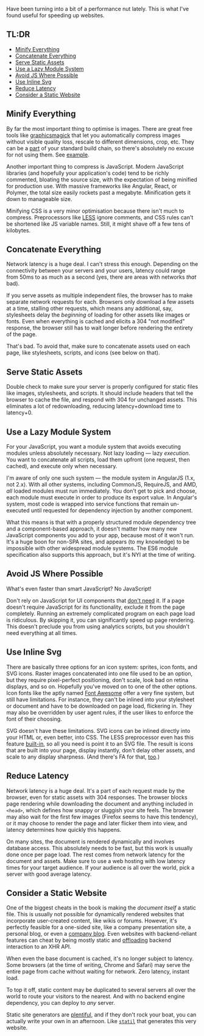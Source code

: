 Have been turning into a bit of a performance nut lately. This is what I've
found useful for speeding up websites.

## TL:DR

* [Minify Everything](#minify-everything)
* [Concatenate Everything](#concatenate-everything)
* [Serve Static Assets](#serve-static-assets)
* [Use a Lazy Module System](#use-a-lazy-module-system)
* [Avoid JS Where Possible](#avoid-js-where-possible)
* [Use Inline Svg](#use-inline-svg)
* [Reduce Latency](#reduce-latency)
* [Consider a Static Website](#consider-a-static-website)

## Minify Everything

By far the most important thing to optimise is images. There are great free
tools like [graphicsmagick](http://www.graphicsmagick.org) that let you
automatically compress images without visible quality loss, rescale to
different dimensions, crop, etc. They can be a
[part](https://github.com/scalableminds/gulp-image-resize) of your standard
build chain, so there's absolutely no excuse for not using them. See
[example](https://github.com/Mitranim/stylific/blob/master/gulpfile.js).

Another important thing to compress is JavaScript. Modern JavaScript libraries
(and hopefully your application's code) tend to be richly commented, bloating
the source size, with the expectation of being minified for production use. With
massive frameworks like Angular, React, or Polymer, the total size easily
rockets past a megabyte. Minification gets it down to manageable size.

Minifying CSS is a very minor optimisation because there isn't much to compress.
Preprocessors like [LESS](http://lesscss.org) ignore comments, and CSS rules
can't be shortened like JS variable names. Still, it might shave off a few tens
of kilobytes.

## Concatenate Everything

Network latency is a huge deal. I can't stress this enough. Depending on the
connectivity between your servers and your users, latency could range from 50ms
to as much as a second (yes, there are areas with networks _that_ bad).

If you serve assets as multiple independent files, the browser has to make
separate network requests for each. Browsers only download a few assets at a
time, stalling other requests, which means any additional, say, stylesheets
delay the _beginning_ of loading for other assets like images or fonts. Even
when everything is cached and elicits a 304 "not modified" response, the browser
still has to wait longer before rendering the entirety of the page.

That's bad. To avoid that, make sure to concatenate assets used on each page,
like stylesheets, scripts, and icons (see below on that).

## Serve Static Assets

Double check to make sure your server is properly configured for static files
like images, stylesheets, and scripts. It should include headers that tell the
browser to cache the file, and respond with 304 for unchanged assets. This
eliminates a lot of redownloading, reducing latency+download time to latency+0.

## Use a Lazy Module System

For your JavaScript, you want a module system that avoids executing modules
unless absolutely necessary. Not lazy loading — lazy _execution_. You want to
concatenate all scripts, load them upfront (one request, then cached), and
execute only when necessary.

I'm aware of only one such system — the module system in AngularJS (1.x, not
2.x). With all other systems, including CommonJS, RequireJS, and AMD, _all_
loaded modules must run immediately. You don't get to pick and choose, each
module must execute in order to produce its export value. In Angular's system,
most code is wrapped into service functions that remain un-executed until
requested for dependency injection by another component.

What this means is that with a properly structured module dependency tree and a
component-based approach, it doesn't matter how many new JavaScript components
you add to your app, because most of it won't run. It's a huge boon for non-SPA
sites, and appears (to my knowledge) to be impossible with other widespread
module systems. The ES6 module specification also supports this approach, but
it's NYI at the time of writing.

## Avoid JS Where Possible

What's even faster than smart JavaScript? No JavaScript!

Don't rely on JavaScript for UI components that [don't
need](http://mitranim.com/stylific/components/) it. If a page doesn't require
JavaScript for its functionality, exclude it from the page completely. Running
an extremely complicated program on each page load is ridiculous. By skipping
it, you can significantly speed up page rendering. This doesn't preclude you
from using analytics scripts, but you shouldn't need everything at all times.

## Use Inline Svg

There are basically three options for an icon system: sprites, icon fonts, and
SVG icons. Raster images concatenated into one file used to be an option, but
they require pixel-perfect positioning, don't scale, look bad on retina
displays, and so on. Hopefully you've moved on to one of the other options. Icon
fonts like the aptly named [Font Awesome](http://fontawesome.io) offer a very
fine system, but still have limitations. For instance, they can't be inlined
into your stylesheet or document and have to be downloaded on page load,
flickering in. They may also be overridden by user agent rules, if the user
likes to enforce the font of their choosing.

SVG doesn't have these limitations. SVG icons can be inlined directly into your
HTML or, even better, into CSS. The LESS preprocessor even has this feature
[built-in](http://lesscss.org/functions/#misc-functions-data-uri), so all you
need is point it to an SVG file. The result is icons that are built into your
page, display instantly, don't delay other assets, and scale to any display
sharpness. (And there's FA for that,
[too](https://github.com/encharm/Font-Awesome-SVG-PNG).)

## Reduce Latency

Network latency is a huge deal. It's a part of each request made by the browser,
even for static assets with 304 responses. The browser blocks page rendering
while downloading the document and anything included in `<head>`, which defines
how snappy or sluggish your site feels. The browser may also wait for the first
few images (Firefox seems to have this tendency), or it may choose to render the
page and later flicker them into view, and latency determines how quickly this
happens.

On many sites, the document is rendered dynamically and involves database
access. This absolutely needs to be fast, but this work is usually done once per
page load. The rest comes from network latency for the document and assets. Make
sure to use a web hosting with low latency times for your target audience. If
your audience is all over the world, pick a server with good average latency.

## Consider a Static Website

One of the biggest cheats in the book is making the _document itself_ a static
file. This is usually not possible for dynamically rendered websites that
incorporate user-created content, like wikis or forums. However, it's perfectly
feasible for a one-sided site, like a company presentation site, a personal
blog, or even a [company blog](http://facebook.github.io/react/blog/). Even
websites with backend-reliant features can cheat by being mostly static and
[offloading](/foliant/) backend interaction to an XHR API.

When even the base document is cached, it's no longer subject to latency. Some
browsers (at the time of writing, Chrome and Safari) may serve the entire page
from cache without waiting for network. Zero latency, instant load.

To top it off, static content may be duplicated to several servers all over the
world to route your visitors to the nearest. And with no backend engine
dependency, you can deploy to _any_ server.

Static site generators are [plentiful](https://www.staticgen.com), and if they
don't rock your boat, you can actually write your own in an afternoon. Like
[`statil`](https://github.com/Mitranim/statil) that generates this very website.
